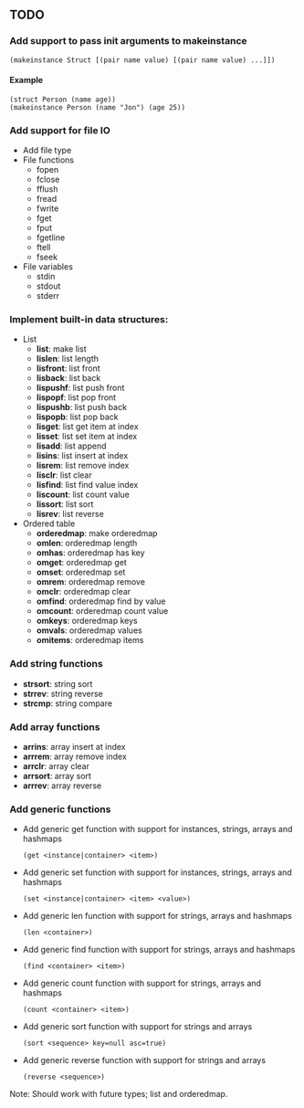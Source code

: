 ## TODO

### Add support to pass init arguments to makeinstance
```
(makeinstance Struct [(pair name value) [(pair name value) ...]])
```

#### Example
```
(struct Person (name age))
(makeinstance Person (name "Jon") (age 25))
```

### Add support for file IO
- Add file type
- File functions
  - fopen
  - fclose
  - fflush
  - fread
  - fwrite
  - fget
  - fput
  - fgetline
  - ftell
  - fseek
- File variables
  - stdin
  - stdout
  - stderr

### Implement built-in data structures:
- List
  - **list**: make list
  - **lislen**: list length
  - **lisfront**: list front
  - **lisback**: list back
  - **lispushf**: list push front
  - **lispopf**: list pop front
  - **lispushb**: list push back
  - **lispopb**: list pop back
  - **lisget**: list get item at index
  - **lisset**: list set item at index
  - **lisadd**: list append
  - **lisins**: list insert at index
  - **lisrem**: list remove index
  - **lisclr**: list clear
  - **lisfind**: list find value index
  - **liscount**: list count value
  - **lissort**: list sort
  - **lisrev**: list reverse
- Ordered table
  - **orderedmap**: make orderedmap
  - **omlen**: orderedmap length
  - **omhas**: orderedmap has key
  - **omget**: orderedmap get
  - **omset**: orderedmap set
  - **omrem**: orderedmap remove
  - **omclr**: orderedmap clear
  - **omfind**: orderedmap find by value
  - **omcount**: orderedmap count value
  - **omkeys**: orderedmap keys
  - **omvals**: orderedmap values
  - **omitems**: orderedmap items

### Add string functions
- **strsort**: string sort
- **strrev**: string reverse
- **strcmp**: string compare

### Add array functions
- **arrins**: array insert at index
- **arrrem**: array remove index
- **arrclr**: array clear
- **arrsort**: array sort
- **arrrev**: array reverse

### Add generic functions
- Add generic get function with support for instances, strings, arrays and hashmaps
  ```
  (get <instance|container> <item>)
  ```
- Add generic set function with support for instances, strings, arrays and hashmaps
  ```
  (set <instance|container> <item> <value>)
  ```
- Add generic len function with support for strings, arrays and hashmaps
  ```
  (len <container>)
  ```
- Add generic find function with support for strings, arrays and hashmaps
  ```
  (find <container> <item>)
  ```
- Add generic count function with support for strings, arrays and hashmaps
  ```
  (count <container> <item>)
  ```
- Add generic sort function with support for strings and arrays
  ```
  (sort <sequence> key=null asc=true)
  ```
- Add generic reverse function with support for strings and arrays
  ```
  (reverse <sequence>)
  ```
Note: Should work with future types; list and orderedmap.

